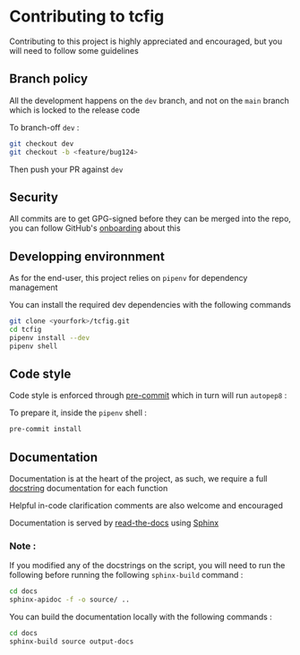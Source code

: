 # Contributing to tcfig

Contributing to this project is highly appreciated and encouraged, but you will need to follow some guidelines


## Branch policy

All the development happens on the `dev` branch, and not on the `main` branch which is locked to the release code

To branch-off `dev` :

```bash
git checkout dev
git checkout -b <feature/bug124>
```

Then push your PR against `dev`

## Security

All commits are to get GPG-signed before they can be merged into the repo, you can follow GitHub's [onboarding](https://docs.github.com/en/authentication/managing-commit-signature-verification/checking-for-existing-gpg-keys) about this

## Developping environnment

As for the end-user, this project relies on `pipenv` for dependency management

You can install the required dev dependencies with the following commands

```bash
git clone <yourfork>/tcfig.git
cd tcfig
pipenv install --dev
pipenv shell
```

## Code style

Code style is enforced through [pre-commit](https://pre-commit.com/) which in turn will run `autopep8` :

To prepare it, inside the `pipenv` shell :

```bash
pre-commit install
```

## Documentation

Documentation is at the heart of the project, as such, we require a full [docstring](https://sphinx-rtd-tutorial.readthedocs.io/en/latest/docstrings.html) documentation for each function

Helpful in-code clarification comments are also welcome and encouraged

Documentation is served by [read-the-docs](https://readthedocs.org/) using [Sphinx](https://www.sphinx-doc.org/en/master/)

### Note :

If you modified any of the docstrings on the script, you will need to run the following before running the following `sphinx-build` command :

```bash
cd docs
sphinx-apidoc -f -o source/ ..
```
You can build the documentation locally with the following commands :

```bash
cd docs
sphinx-build source output-docs
```
